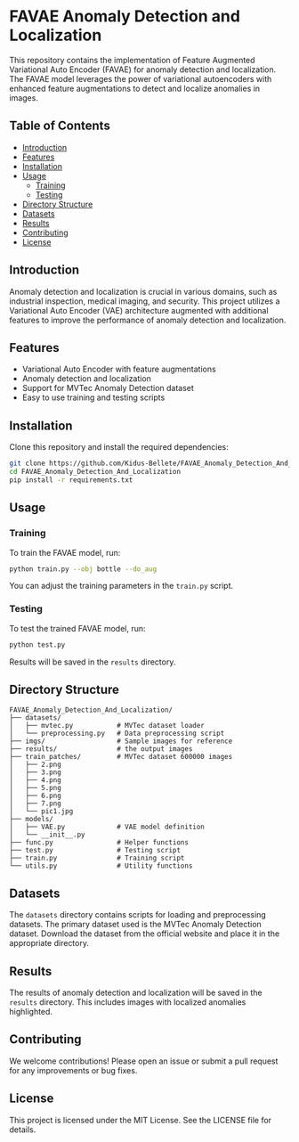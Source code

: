 # FAVAE Anomaly Detection and Localization

This repository contains the implementation of Feature Augmented Variational Auto Encoder (FAVAE) for anomaly detection and localization. The FAVAE model leverages the power of variational autoencoders with enhanced feature augmentations to detect and localize anomalies in images.

## Table of Contents
- [Introduction](#introduction)
- [Features](#features)
- [Installation](#installation)
- [Usage](#usage)
  - [Training](#training)
  - [Testing](#testing)
- [Directory Structure](#directory-structure)
- [Datasets](#datasets)
- [Results](#results)
- [Contributing](#contributing)
- [License](#license)

## Introduction

Anomaly detection and localization is crucial in various domains, such as industrial inspection, medical imaging, and security. This project utilizes a Variational Auto Encoder (VAE) architecture augmented with additional features to improve the performance of anomaly detection and localization.

## Features

- Variational Auto Encoder with feature augmentations
- Anomaly detection and localization
- Support for MVTec Anomaly Detection dataset
- Easy to use training and testing scripts

## Installation

Clone this repository and install the required dependencies:

```bash
git clone https://github.com/Kidus-Bellete/FAVAE_Anomaly_Detection_And_Localization.git
cd FAVAE_Anomaly_Detection_And_Localization
pip install -r requirements.txt
```

## Usage

### Training

To train the FAVAE model, run:

```bash
python train.py --obj bottle --do_aug
```

You can adjust the training parameters in the `train.py` script.

### Testing

To test the trained FAVAE model, run:

```bash
python test.py
```

Results will be saved in the `results` directory.

## Directory Structure

```
FAVAE_Anomaly_Detection_And_Localization/
├── datasets/
│   ├── mvtec.py           # MVTec dataset loader
│   └── preprocessing.py   # Data preprocessing script
├── imgs/                  # Sample images for reference
├── results/               # the output images 
├── train_patches/         # MVTec dataset 600000 images 
│   ├── 2.png
│   ├── 3.png
│   ├── 4.png
│   ├── 5.png
│   ├── 6.png
│   ├── 7.png
│   └── pic1.jpg
├── models/
│   ├── VAE.py             # VAE model definition
│   └── __init__.py
├── func.py                # Helper functions
├── test.py                # Testing script
├── train.py               # Training script
└── utils.py               # Utility functions
```

## Datasets

The `datasets` directory contains scripts for loading and preprocessing datasets. The primary dataset used is the MVTec Anomaly Detection dataset. Download the dataset from the official website and place it in the appropriate directory.

## Results

The results of anomaly detection and localization will be saved in the `results` directory. This includes images with localized anomalies highlighted.

## Contributing

We welcome contributions! Please open an issue or submit a pull request for any improvements or bug fixes.

## License

This project is licensed under the MIT License. See the LICENSE file for details.
